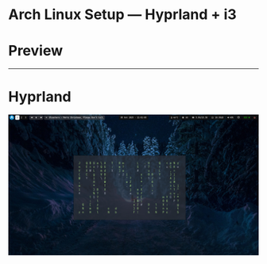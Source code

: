 # Arch Linux Setup — Hyprland + i3

# Preview
---
# Hyprland
<img src="examples/hyprland.png" alt=""/>